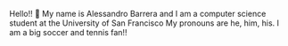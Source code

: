Hello!! 👋 
My name is Alessandro Barrera and I am a computer science student at the University of San Francisco
My pronouns are he, him, his.
I am a big soccer and tennis fan!!
